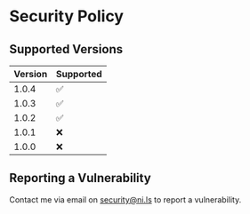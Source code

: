 # Security Policy

## Supported Versions

| Version | Supported          |
| ------- | ------------------ |
| 1.0.4   | :white_check_mark: |
| 1.0.3   | :white_check_mark: |
| 1.0.2   | :white_check_mark: |
| 1.0.1   | :x:                |
| 1.0.0   | :x:                |

## Reporting a Vulnerability

Contact me via email on security@ni.ls to report a vulnerability.
